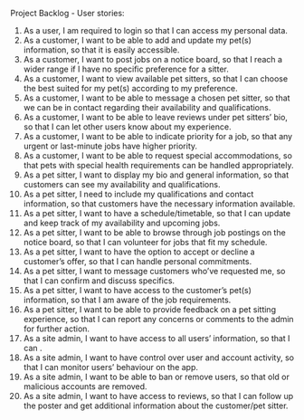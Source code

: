 Project Backlog - User stories:
1. As a user, I am required to login so that I can access my personal data.
2. As a customer, I want to be able to add and update my pet(s) information, so that it is easily accessible.
3. As a customer, I want to post jobs on a notice board, so that I reach a wider range if I have no specific preference for a sitter.
4. As a customer, I want to view available pet sitters, so that I can choose the best suited for my pet(s) according to my preference.
5. As a customer, I want to be able to message a chosen pet sitter, so that we can be in contact regarding their availability and qualifications.
6. As a customer, I want to be able to leave reviews under pet sitters’ bio, so that I can let other users know about my experience.
7. As a customer, I want to be able to indicate priority for a job, so that any urgent or last-minute jobs have higher priority.
8. As a customer, I want to be able to request special accommodations, so that pets with special health requirements can be handled appropriately.
9. As a pet sitter, I want to display my bio and general information, so that customers can see my availability and qualifications.
10. As a pet sitter, I need to include my qualifications and contact information, so that customers have the necessary information available.
11. As a pet sitter, I want to have a schedule/timetable, so that I can update and keep track of my availability and upcoming jobs.
12. As a pet sitter, I want to be able to browse through job postings on the notice board, so that I can volunteer for jobs that fit my schedule.
13. As a pet sitter, I want to have the option to accept or decline a customer’s offer, so that I can handle personal commitments.
14. As a pet sitter, I want to message customers who’ve requested me, so that I can confirm and discuss specifics.
15. As a pet sitter, I want to have access to the customer’s pet(s) information, so that I am aware of the job requirements.
16. As a pet sitter, I want to be able to provide feedback on a pet sitting experience, so that I can report any concerns or comments to the admin for further action.
17. As a site admin, I want to have access to all users’ information, so that I can .
18. As a site admin, I want to have control over user and account activity, so that I can monitor users’ behaviour on the app.
19. As a site admin, I want to be able to ban or remove users, so that old or malicious accounts are removed.
20. As a site admin, I want to have access to reviews, so that I can follow up the poster and get additional information about the customer/pet sitter.

